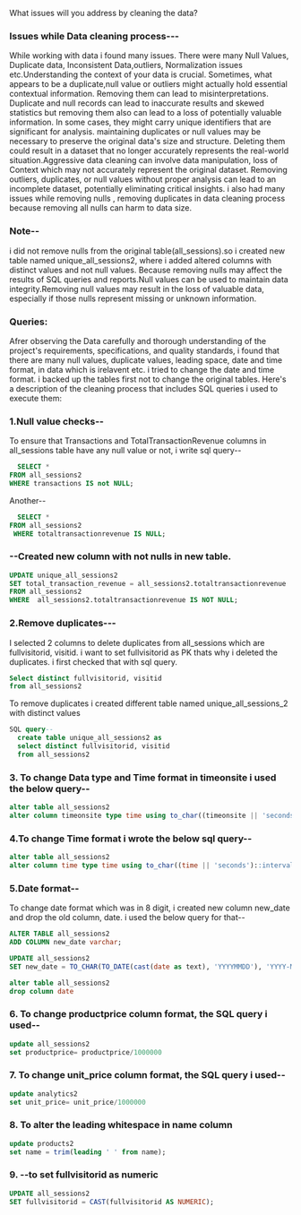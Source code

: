What issues will you address by cleaning the data?
### Issues while Data cleaning process---
While working with data i found many issues. There were many Null Values, Duplicate data, Inconsistent Data,outliers, Normalization issues etc.Understanding the context of your data is crucial. Sometimes, what appears to be a duplicate,null value or outliers might actually hold essential contextual information. Removing them can lead to misinterpretations.
 Duplicate and null records can lead to inaccurate results and skewed statistics but removing them also can lead to a loss of potentially valuable information. 
In some cases, they might carry unique identifiers that are significant for analysis. maintaining duplicates or null values may be necessary to preserve the original data's size and structure. 
Deleting them could result in a dataset that no longer accurately represents the real-world situation.Aggressive data cleaning can involve data manipulation, loss of Context which may not accurately represent the original dataset.  Removing outliers, duplicates, or null values without proper analysis can lead to an incomplete dataset, potentially eliminating critical insights.
i also had many issues while removing nulls , removing duplicates in data cleaning process because removing all nulls can harm to data size. 
### Note--
i did not remove nulls from the original table(all_sessions).so i created new table named unique_all_sessions2, where i added altered columns with distinct values and not null values.
Because removing nulls may affect the results of SQL queries and reports.Null values can be used to maintain data integrity.Removing null values may result in the loss of valuable data, especially if those nulls represent missing or unknown information. 
 


### Queries:
Afrer observing the Data carefully and thorough understanding of the project's requirements, specifications, and quality standards, i found that there are many null values, duplicate values, leading space, date and time format,  in data which is irelavent etc. i tried to change the date and time format. i backed up the tables first not to change the original tables.
Here's a description of the cleaning process that includes SQL queries i used to execute them:
### 1.Null value checks--
  To ensure that  Transactions and TotalTransactionRevenue columns in all_sessions table have any null value or not, i write sql query--
```sql
  SELECT *
FROM all_sessions2
WHERE transactions IS not NULL;
```
Another--
```sql
  SELECT *
FROM all_sessions2
 WHERE totaltransactionrevenue IS NULL;
```
### --Created new column with not nulls in new table.
```sql
UPDATE unique_all_sessions2
SET total_transaction_revenue = all_sessions2.totaltransactionrevenue 
FROM all_sessions2
WHERE  all_sessions2.totaltransactionrevenue IS NOT NULL;
```
 
  
  
### 2.Remove duplicates---  
 I selected 2 columns to delete duplicates from all_sessions which are fullvisitorid, visitid. i want to set fullvisitorid as PK thats why i deleted the duplicates. i first checked that with sql query. 
 ```sql
Select distinct fullvisitorid, visitid
 from all_sessions2
```
 
To remove duplicates i created different table named unique_all_sessions_2 with distinct values

```sql
SQL query--
  create table unique_all_sessions2 as 
  select distinct fullvisitorid, visitid
  from all_sessions2
```
  
### 3. To change Data type and Time format in timeonsite i used the below query--
```sql
alter table all_sessions2
alter column timeonsite type time using to_char((timeonsite || 'seconds')::interval,'HH24:MI:SS')::time;
```

### 4.To change Time format i wrote the below sql query--
```sql
alter table all_sessions2
alter column time type time using to_char((time || 'seconds')::interval,'HH:MI:SS')::time;
```

### 5.Date format--
To change date format which was in 8 digit, i created new column new_date and drop the old column, date. i used the below query for that--
```sql
ALTER TABLE all_sessions2
ADD COLUMN new_date varchar;

UPDATE all_sessions2
SET new_date = TO_CHAR(TO_DATE(cast(date as text), 'YYYYMMDD'), 'YYYY-MM-DD');

alter table all_sessions2
drop column date
```

### 6. To change productprice column format, the SQL query i used--

```sql
update all_sessions2
set productprice= productprice/1000000
```
### 7. To change unit_price column format, the SQL query i used--
 ```sql
update analytics2
set unit_price= unit_price/1000000
```

### 8. To alter the leading whitespace in name column
```sql
update products2
set name = trim(leading ' ' from name);
```

### 9. --to set fullvisitorid as numeric
```sql
UPDATE all_sessions2
SET fullvisitorid = CAST(fullvisitorid AS NUMERIC);
```
